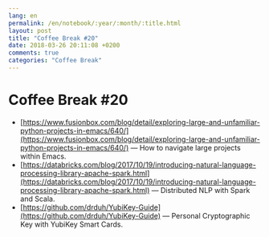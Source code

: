 ```yaml
---
lang: en
permalink: /en/notebook/:year/:month/:title.html
layout: post
title: "Coffee Break #20"
date: 2018-03-26 20:11:08 +0200
comments: true
categories: "Coffee Break"
---
```


# Coffee Break #20

- [https://www.fusionbox.com/blog/detail/exploring-large-and-unfamiliar-python-projects-in-emacs/640/](https://www.fusionbox.com/blog/detail/exploring-large-and-unfamiliar-python-projects-in-emacs/640/) &mdash; How to navigate large projects within Emacs.
- [https://databricks.com/blog/2017/10/19/introducing-natural-language-processing-library-apache-spark.html](https://databricks.com/blog/2017/10/19/introducing-natural-language-processing-library-apache-spark.html) &mdash; Distributed NLP with Spark and Scala.
- [https://github.com/drduh/YubiKey-Guide](https://github.com/drduh/YubiKey-Guide) &mdash; Personal Cryptographic Key with YubiKey Smart Cards.
